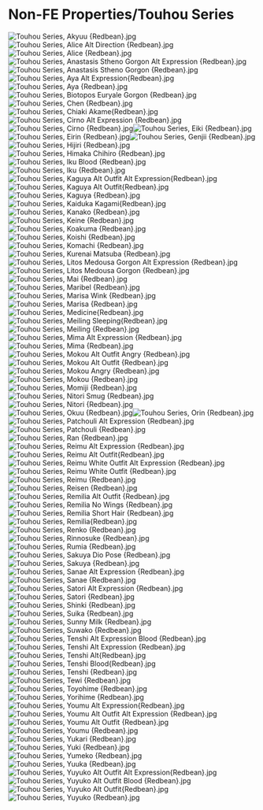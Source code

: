 # Non-FE Properties/Touhou Series

![Touhou Series, Akyuu {Redbean}.jpg](https://raw.githubusercontent.com/Klokinator/FE-Repo/main/Portrait%20Repository/Non-FE%20Properties/Touhou%20Series/Touhou%20Series,%20Akyuu%20%7BRedbean%7D.jpg "Touhou Series, Akyuu {Redbean}.jpg")![Touhou Series, Alice Alt Direction {Redbean}.jpg](https://raw.githubusercontent.com/Klokinator/FE-Repo/main/Portrait%20Repository/Non-FE%20Properties/Touhou%20Series/Touhou%20Series,%20Alice%20Alt%20Direction%20%7BRedbean%7D.jpg "Touhou Series, Alice Alt Direction {Redbean}.jpg")![Touhou Series, Alice {Redbean}.jpg](https://raw.githubusercontent.com/Klokinator/FE-Repo/main/Portrait%20Repository/Non-FE%20Properties/Touhou%20Series/Touhou%20Series,%20Alice%20%7BRedbean%7D.jpg "Touhou Series, Alice {Redbean}.jpg")![Touhou Series, Anastasis Stheno Gorgon Alt Expression {Redbean}.jpg](https://raw.githubusercontent.com/Klokinator/FE-Repo/main/Portrait%20Repository/Non-FE%20Properties/Touhou%20Series/Touhou%20Series,%20Anastasis%20Stheno%20Gorgon%20Alt%20Expression%20%7BRedbean%7D.jpg "Touhou Series, Anastasis Stheno Gorgon Alt Expression {Redbean}.jpg")![Touhou Series, Anastasis Stheno Gorgon {Redbean}.jpg](https://raw.githubusercontent.com/Klokinator/FE-Repo/main/Portrait%20Repository/Non-FE%20Properties/Touhou%20Series/Touhou%20Series,%20Anastasis%20Stheno%20Gorgon%20%7BRedbean%7D.jpg "Touhou Series, Anastasis Stheno Gorgon {Redbean}.jpg")![Touhou Series, Aya Alt Expression{Redbean}.jpg](https://raw.githubusercontent.com/Klokinator/FE-Repo/main/Portrait%20Repository/Non-FE%20Properties/Touhou%20Series/Touhou%20Series,%20Aya%20Alt%20Expression%7BRedbean%7D.jpg "Touhou Series, Aya Alt Expression{Redbean}.jpg")![Touhou Series, Aya {Redbean}.jpg](https://raw.githubusercontent.com/Klokinator/FE-Repo/main/Portrait%20Repository/Non-FE%20Properties/Touhou%20Series/Touhou%20Series,%20Aya%20%7BRedbean%7D.jpg "Touhou Series, Aya {Redbean}.jpg")![Touhou Series, Biotopos Euryale Gorgon {Redbean}.jpg](https://raw.githubusercontent.com/Klokinator/FE-Repo/main/Portrait%20Repository/Non-FE%20Properties/Touhou%20Series/Touhou%20Series,%20Biotopos%20Euryale%20Gorgon%20%7BRedbean%7D.jpg "Touhou Series, Biotopos Euryale Gorgon {Redbean}.jpg")![Touhou Series, Chen {Redbean}.jpg](https://raw.githubusercontent.com/Klokinator/FE-Repo/main/Portrait%20Repository/Non-FE%20Properties/Touhou%20Series/Touhou%20Series,%20Chen%20%7BRedbean%7D.jpg "Touhou Series, Chen {Redbean}.jpg")![Touhou Series, Chiaki Akame{Redbean}.jpg](https://raw.githubusercontent.com/Klokinator/FE-Repo/main/Portrait%20Repository/Non-FE%20Properties/Touhou%20Series/Touhou%20Series,%20Chiaki%20Akame%7BRedbean%7D.jpg "Touhou Series, Chiaki Akame{Redbean}.jpg")![Touhou Series, Cirno Alt Expression {Redbean}.jpg](https://raw.githubusercontent.com/Klokinator/FE-Repo/main/Portrait%20Repository/Non-FE%20Properties/Touhou%20Series/Touhou%20Series,%20Cirno%20Alt%20Expression%20%7BRedbean%7D.jpg "Touhou Series, Cirno Alt Expression {Redbean}.jpg")![Touhou Series, Cirno {Redbean}.jpg](https://raw.githubusercontent.com/Klokinator/FE-Repo/main/Portrait%20Repository/Non-FE%20Properties/Touhou%20Series/Touhou%20Series,%20Cirno%20%7BRedbean%7D.jpg "Touhou Series, Cirno {Redbean}.jpg")![Touhou Series, Eiki {Redbean}.jpg](https://raw.githubusercontent.com/Klokinator/FE-Repo/main/Portrait%20Repository/Non-FE%20Properties/Touhou%20Series/Touhou%20Series,%20Eiki%20%7BRedbean%7D.jpg "Touhou Series, Eiki {Redbean}.jpg")![Touhou Series, Eirin {Redbean}.jpg](https://raw.githubusercontent.com/Klokinator/FE-Repo/main/Portrait%20Repository/Non-FE%20Properties/Touhou%20Series/Touhou%20Series,%20Eirin%20%7BRedbean%7D.jpg "Touhou Series, Eirin {Redbean}.jpg")![Touhou Series, Genjii {Redbean}.jpg](https://raw.githubusercontent.com/Klokinator/FE-Repo/main/Portrait%20Repository/Non-FE%20Properties/Touhou%20Series/Touhou%20Series,%20Genjii%20%7BRedbean%7D.jpg "Touhou Series, Genjii {Redbean}.jpg")![Touhou Series, Hijiri {Redbean}.jpg](https://raw.githubusercontent.com/Klokinator/FE-Repo/main/Portrait%20Repository/Non-FE%20Properties/Touhou%20Series/Touhou%20Series,%20Hijiri%20%7BRedbean%7D.jpg "Touhou Series, Hijiri {Redbean}.jpg")![Touhou Series, Himaka Chihiro {Redbean}.jpg](https://raw.githubusercontent.com/Klokinator/FE-Repo/main/Portrait%20Repository/Non-FE%20Properties/Touhou%20Series/Touhou%20Series,%20Himaka%20Chihiro%20%7BRedbean%7D.jpg "Touhou Series, Himaka Chihiro {Redbean}.jpg")![Touhou Series, Iku Blood {Redbean}.jpg](https://raw.githubusercontent.com/Klokinator/FE-Repo/main/Portrait%20Repository/Non-FE%20Properties/Touhou%20Series/Touhou%20Series,%20Iku%20Blood%20%7BRedbean%7D.jpg "Touhou Series, Iku Blood {Redbean}.jpg")![Touhou Series, Iku {Redbean}.jpg](https://raw.githubusercontent.com/Klokinator/FE-Repo/main/Portrait%20Repository/Non-FE%20Properties/Touhou%20Series/Touhou%20Series,%20Iku%20%7BRedbean%7D.jpg "Touhou Series, Iku {Redbean}.jpg")![Touhou Series, Kaguya Alt Outfit Alt Expression{Redbean}.jpg](https://raw.githubusercontent.com/Klokinator/FE-Repo/main/Portrait%20Repository/Non-FE%20Properties/Touhou%20Series/Touhou%20Series,%20Kaguya%20Alt%20Outfit%20Alt%20Expression%7BRedbean%7D.jpg "Touhou Series, Kaguya Alt Outfit Alt Expression{Redbean}.jpg")![Touhou Series, Kaguya Alt Outfit{Redbean}.jpg](https://raw.githubusercontent.com/Klokinator/FE-Repo/main/Portrait%20Repository/Non-FE%20Properties/Touhou%20Series/Touhou%20Series,%20Kaguya%20Alt%20Outfit%7BRedbean%7D.jpg "Touhou Series, Kaguya Alt Outfit{Redbean}.jpg")![Touhou Series, Kaguya {Redbean}.jpg](https://raw.githubusercontent.com/Klokinator/FE-Repo/main/Portrait%20Repository/Non-FE%20Properties/Touhou%20Series/Touhou%20Series,%20Kaguya%20%7BRedbean%7D.jpg "Touhou Series, Kaguya {Redbean}.jpg")![Touhou Series, Kaiduka Kagami{Redbean}.jpg](https://raw.githubusercontent.com/Klokinator/FE-Repo/main/Portrait%20Repository/Non-FE%20Properties/Touhou%20Series/Touhou%20Series,%20Kaiduka%20Kagami%7BRedbean%7D.jpg "Touhou Series, Kaiduka Kagami{Redbean}.jpg")![Touhou Series, Kanako {Redbean}.jpg](https://raw.githubusercontent.com/Klokinator/FE-Repo/main/Portrait%20Repository/Non-FE%20Properties/Touhou%20Series/Touhou%20Series,%20Kanako%20%7BRedbean%7D.jpg "Touhou Series, Kanako {Redbean}.jpg")![Touhou Series, Keine {Redbean}.jpg](https://raw.githubusercontent.com/Klokinator/FE-Repo/main/Portrait%20Repository/Non-FE%20Properties/Touhou%20Series/Touhou%20Series,%20Keine%20%7BRedbean%7D.jpg "Touhou Series, Keine {Redbean}.jpg")![Touhou Series, Koakuma {Redbean}.jpg](https://raw.githubusercontent.com/Klokinator/FE-Repo/main/Portrait%20Repository/Non-FE%20Properties/Touhou%20Series/Touhou%20Series,%20Koakuma%20%7BRedbean%7D.jpg "Touhou Series, Koakuma {Redbean}.jpg")![Touhou Series, Koishi {Redbean}.jpg](https://raw.githubusercontent.com/Klokinator/FE-Repo/main/Portrait%20Repository/Non-FE%20Properties/Touhou%20Series/Touhou%20Series,%20Koishi%20%7BRedbean%7D.jpg "Touhou Series, Koishi {Redbean}.jpg")![Touhou Series, Komachi {Redbean}.jpg](https://raw.githubusercontent.com/Klokinator/FE-Repo/main/Portrait%20Repository/Non-FE%20Properties/Touhou%20Series/Touhou%20Series,%20Komachi%20%7BRedbean%7D.jpg "Touhou Series, Komachi {Redbean}.jpg")![Touhou Series, Kurenai Matsuba {Redbean}.jpg](https://raw.githubusercontent.com/Klokinator/FE-Repo/main/Portrait%20Repository/Non-FE%20Properties/Touhou%20Series/Touhou%20Series,%20Kurenai%20Matsuba%20%7BRedbean%7D.jpg "Touhou Series, Kurenai Matsuba {Redbean}.jpg")![Touhou Series, Litos Medousa Gorgon Alt Expression {Redbean}.jpg](https://raw.githubusercontent.com/Klokinator/FE-Repo/main/Portrait%20Repository/Non-FE%20Properties/Touhou%20Series/Touhou%20Series,%20Litos%20Medousa%20Gorgon%20Alt%20Expression%20%7BRedbean%7D.jpg "Touhou Series, Litos Medousa Gorgon Alt Expression {Redbean}.jpg")![Touhou Series, Litos Medousa Gorgon {Redbean}.jpg](https://raw.githubusercontent.com/Klokinator/FE-Repo/main/Portrait%20Repository/Non-FE%20Properties/Touhou%20Series/Touhou%20Series,%20Litos%20Medousa%20Gorgon%20%7BRedbean%7D.jpg "Touhou Series, Litos Medousa Gorgon {Redbean}.jpg")![Touhou Series, Mai {Redbean}.jpg](https://raw.githubusercontent.com/Klokinator/FE-Repo/main/Portrait%20Repository/Non-FE%20Properties/Touhou%20Series/Touhou%20Series,%20Mai%20%7BRedbean%7D.jpg "Touhou Series, Mai {Redbean}.jpg")![Touhou Series, Maribel {Redbean}.jpg](https://raw.githubusercontent.com/Klokinator/FE-Repo/main/Portrait%20Repository/Non-FE%20Properties/Touhou%20Series/Touhou%20Series,%20Maribel%20%7BRedbean%7D.jpg "Touhou Series, Maribel {Redbean}.jpg")![Touhou Series, Marisa Wink {Redbean}.jpg](https://raw.githubusercontent.com/Klokinator/FE-Repo/main/Portrait%20Repository/Non-FE%20Properties/Touhou%20Series/Touhou%20Series,%20Marisa%20Wink%20%7BRedbean%7D.jpg "Touhou Series, Marisa Wink {Redbean}.jpg")![Touhou Series, Marisa {Redbean}.jpg](https://raw.githubusercontent.com/Klokinator/FE-Repo/main/Portrait%20Repository/Non-FE%20Properties/Touhou%20Series/Touhou%20Series,%20Marisa%20%7BRedbean%7D.jpg "Touhou Series, Marisa {Redbean}.jpg")![Touhou Series, Medicine{Redbean}.jpg](https://raw.githubusercontent.com/Klokinator/FE-Repo/main/Portrait%20Repository/Non-FE%20Properties/Touhou%20Series/Touhou%20Series,%20Medicine%7BRedbean%7D.jpg "Touhou Series, Medicine{Redbean}.jpg")![Touhou Series, Meiling Sleeping{Redbean}.jpg](https://raw.githubusercontent.com/Klokinator/FE-Repo/main/Portrait%20Repository/Non-FE%20Properties/Touhou%20Series/Touhou%20Series,%20Meiling%20Sleeping%7BRedbean%7D.jpg "Touhou Series, Meiling Sleeping{Redbean}.jpg")![Touhou Series, Meiling {Redbean}.jpg](https://raw.githubusercontent.com/Klokinator/FE-Repo/main/Portrait%20Repository/Non-FE%20Properties/Touhou%20Series/Touhou%20Series,%20Meiling%20%7BRedbean%7D.jpg "Touhou Series, Meiling {Redbean}.jpg")![Touhou Series, Mima Alt Expression {Redbean}.jpg](https://raw.githubusercontent.com/Klokinator/FE-Repo/main/Portrait%20Repository/Non-FE%20Properties/Touhou%20Series/Touhou%20Series,%20Mima%20Alt%20Expression%20%7BRedbean%7D.jpg "Touhou Series, Mima Alt Expression {Redbean}.jpg")![Touhou Series, Mima {Redbean}.jpg](https://raw.githubusercontent.com/Klokinator/FE-Repo/main/Portrait%20Repository/Non-FE%20Properties/Touhou%20Series/Touhou%20Series,%20Mima%20%7BRedbean%7D.jpg "Touhou Series, Mima {Redbean}.jpg")![Touhou Series, Mokou Alt Outfit Angry {Redbean}.jpg](https://raw.githubusercontent.com/Klokinator/FE-Repo/main/Portrait%20Repository/Non-FE%20Properties/Touhou%20Series/Touhou%20Series,%20Mokou%20Alt%20Outfit%20Angry%20%7BRedbean%7D.jpg "Touhou Series, Mokou Alt Outfit Angry {Redbean}.jpg")![Touhou Series, Mokou Alt Outfit {Redbean}.jpg](https://raw.githubusercontent.com/Klokinator/FE-Repo/main/Portrait%20Repository/Non-FE%20Properties/Touhou%20Series/Touhou%20Series,%20Mokou%20Alt%20Outfit%20%7BRedbean%7D.jpg "Touhou Series, Mokou Alt Outfit {Redbean}.jpg")![Touhou Series, Mokou Angry {Redbean}.jpg](https://raw.githubusercontent.com/Klokinator/FE-Repo/main/Portrait%20Repository/Non-FE%20Properties/Touhou%20Series/Touhou%20Series,%20Mokou%20Angry%20%7BRedbean%7D.jpg "Touhou Series, Mokou Angry {Redbean}.jpg")![Touhou Series, Mokou {Redbean}.jpg](https://raw.githubusercontent.com/Klokinator/FE-Repo/main/Portrait%20Repository/Non-FE%20Properties/Touhou%20Series/Touhou%20Series,%20Mokou%20%7BRedbean%7D.jpg "Touhou Series, Mokou {Redbean}.jpg")![Touhou Series, Momiji {Redbean}.jpg](https://raw.githubusercontent.com/Klokinator/FE-Repo/main/Portrait%20Repository/Non-FE%20Properties/Touhou%20Series/Touhou%20Series,%20Momiji%20%7BRedbean%7D.jpg "Touhou Series, Momiji {Redbean}.jpg")![Touhou Series, Nitori Smug {Redbean}.jpg](https://raw.githubusercontent.com/Klokinator/FE-Repo/main/Portrait%20Repository/Non-FE%20Properties/Touhou%20Series/Touhou%20Series,%20Nitori%20Smug%20%7BRedbean%7D.jpg "Touhou Series, Nitori Smug {Redbean}.jpg")![Touhou Series, Nitori {Redbean}.jpg](https://raw.githubusercontent.com/Klokinator/FE-Repo/main/Portrait%20Repository/Non-FE%20Properties/Touhou%20Series/Touhou%20Series,%20Nitori%20%7BRedbean%7D.jpg "Touhou Series, Nitori {Redbean}.jpg")![Touhou Series, Okuu {Redbean}.jpg](https://raw.githubusercontent.com/Klokinator/FE-Repo/main/Portrait%20Repository/Non-FE%20Properties/Touhou%20Series/Touhou%20Series,%20Okuu%20%7BRedbean%7D.jpg "Touhou Series, Okuu {Redbean}.jpg")![Touhou Series, Orin {Redbean}.jpg](https://raw.githubusercontent.com/Klokinator/FE-Repo/main/Portrait%20Repository/Non-FE%20Properties/Touhou%20Series/Touhou%20Series,%20Orin%20%7BRedbean%7D.jpg "Touhou Series, Orin {Redbean}.jpg")![Touhou Series, Patchouli Alt Expression {Redbean}.jpg](https://raw.githubusercontent.com/Klokinator/FE-Repo/main/Portrait%20Repository/Non-FE%20Properties/Touhou%20Series/Touhou%20Series,%20Patchouli%20Alt%20Expression%20%7BRedbean%7D.jpg "Touhou Series, Patchouli Alt Expression {Redbean}.jpg")![Touhou Series, Patchouli {Redbean}.jpg](https://raw.githubusercontent.com/Klokinator/FE-Repo/main/Portrait%20Repository/Non-FE%20Properties/Touhou%20Series/Touhou%20Series,%20Patchouli%20%7BRedbean%7D.jpg "Touhou Series, Patchouli {Redbean}.jpg")![Touhou Series, Ran {Redbean}.jpg](https://raw.githubusercontent.com/Klokinator/FE-Repo/main/Portrait%20Repository/Non-FE%20Properties/Touhou%20Series/Touhou%20Series,%20Ran%20%7BRedbean%7D.jpg "Touhou Series, Ran {Redbean}.jpg")![Touhou Series, Reimu Alt Expression {Redbean}.jpg](https://raw.githubusercontent.com/Klokinator/FE-Repo/main/Portrait%20Repository/Non-FE%20Properties/Touhou%20Series/Touhou%20Series,%20Reimu%20Alt%20Expression%20%7BRedbean%7D.jpg "Touhou Series, Reimu Alt Expression {Redbean}.jpg")![Touhou Series, Reimu Alt Outfit{Redbean}.jpg](https://raw.githubusercontent.com/Klokinator/FE-Repo/main/Portrait%20Repository/Non-FE%20Properties/Touhou%20Series/Touhou%20Series,%20Reimu%20Alt%20Outfit%7BRedbean%7D.jpg "Touhou Series, Reimu Alt Outfit{Redbean}.jpg")![Touhou Series, Reimu White Outfit Alt Expression {Redbean}.jpg](https://raw.githubusercontent.com/Klokinator/FE-Repo/main/Portrait%20Repository/Non-FE%20Properties/Touhou%20Series/Touhou%20Series,%20Reimu%20White%20Outfit%20Alt%20Expression%20%7BRedbean%7D.jpg "Touhou Series, Reimu White Outfit Alt Expression {Redbean}.jpg")![Touhou Series, Reimu White Outfit {Redbean}.jpg](https://raw.githubusercontent.com/Klokinator/FE-Repo/main/Portrait%20Repository/Non-FE%20Properties/Touhou%20Series/Touhou%20Series,%20Reimu%20White%20Outfit%20%7BRedbean%7D.jpg "Touhou Series, Reimu White Outfit {Redbean}.jpg")![Touhou Series, Reimu {Redbean}.jpg](https://raw.githubusercontent.com/Klokinator/FE-Repo/main/Portrait%20Repository/Non-FE%20Properties/Touhou%20Series/Touhou%20Series,%20Reimu%20%7BRedbean%7D.jpg "Touhou Series, Reimu {Redbean}.jpg")![Touhou Series, Reisen {Redbean}.jpg](https://raw.githubusercontent.com/Klokinator/FE-Repo/main/Portrait%20Repository/Non-FE%20Properties/Touhou%20Series/Touhou%20Series,%20Reisen%20%7BRedbean%7D.jpg "Touhou Series, Reisen {Redbean}.jpg")![Touhou Series, Remilia Alt Outfit {Redbean}.jpg](https://raw.githubusercontent.com/Klokinator/FE-Repo/main/Portrait%20Repository/Non-FE%20Properties/Touhou%20Series/Touhou%20Series,%20Remilia%20Alt%20Outfit%20%7BRedbean%7D.jpg "Touhou Series, Remilia Alt Outfit {Redbean}.jpg")![Touhou Series, Remilia No Wings {Redbean}.jpg](https://raw.githubusercontent.com/Klokinator/FE-Repo/main/Portrait%20Repository/Non-FE%20Properties/Touhou%20Series/Touhou%20Series,%20Remilia%20No%20Wings%20%7BRedbean%7D.jpg "Touhou Series, Remilia No Wings {Redbean}.jpg")![Touhou Series, Remilia Short Hair {Redbean}.jpg](https://raw.githubusercontent.com/Klokinator/FE-Repo/main/Portrait%20Repository/Non-FE%20Properties/Touhou%20Series/Touhou%20Series,%20Remilia%20Short%20Hair%20%7BRedbean%7D.jpg "Touhou Series, Remilia Short Hair {Redbean}.jpg")![Touhou Series, Remilia{Redbean}.jpg](https://raw.githubusercontent.com/Klokinator/FE-Repo/main/Portrait%20Repository/Non-FE%20Properties/Touhou%20Series/Touhou%20Series,%20Remilia%7BRedbean%7D.jpg "Touhou Series, Remilia{Redbean}.jpg")![Touhou Series, Renko {Redbean}.jpg](https://raw.githubusercontent.com/Klokinator/FE-Repo/main/Portrait%20Repository/Non-FE%20Properties/Touhou%20Series/Touhou%20Series,%20Renko%20%7BRedbean%7D.jpg "Touhou Series, Renko {Redbean}.jpg")![Touhou Series, Rinnosuke {Redbean}.jpg](https://raw.githubusercontent.com/Klokinator/FE-Repo/main/Portrait%20Repository/Non-FE%20Properties/Touhou%20Series/Touhou%20Series,%20Rinnosuke%20%7BRedbean%7D.jpg "Touhou Series, Rinnosuke {Redbean}.jpg")![Touhou Series, Rumia {Redbean}.jpg](https://raw.githubusercontent.com/Klokinator/FE-Repo/main/Portrait%20Repository/Non-FE%20Properties/Touhou%20Series/Touhou%20Series,%20Rumia%20%7BRedbean%7D.jpg "Touhou Series, Rumia {Redbean}.jpg")![Touhou Series, Sakuya Dio Pose {Redbean}.jpg](https://raw.githubusercontent.com/Klokinator/FE-Repo/main/Portrait%20Repository/Non-FE%20Properties/Touhou%20Series/Touhou%20Series,%20Sakuya%20Dio%20Pose%20%7BRedbean%7D.jpg "Touhou Series, Sakuya Dio Pose {Redbean}.jpg")![Touhou Series, Sakuya {Redbean}.jpg](https://raw.githubusercontent.com/Klokinator/FE-Repo/main/Portrait%20Repository/Non-FE%20Properties/Touhou%20Series/Touhou%20Series,%20Sakuya%20%7BRedbean%7D.jpg "Touhou Series, Sakuya {Redbean}.jpg")![Touhou Series, Sanae Alt Expression {Redbean}.jpg](https://raw.githubusercontent.com/Klokinator/FE-Repo/main/Portrait%20Repository/Non-FE%20Properties/Touhou%20Series/Touhou%20Series,%20Sanae%20Alt%20Expression%20%7BRedbean%7D.jpg "Touhou Series, Sanae Alt Expression {Redbean}.jpg")![Touhou Series, Sanae {Redbean}.jpg](https://raw.githubusercontent.com/Klokinator/FE-Repo/main/Portrait%20Repository/Non-FE%20Properties/Touhou%20Series/Touhou%20Series,%20Sanae%20%7BRedbean%7D.jpg "Touhou Series, Sanae {Redbean}.jpg")![Touhou Series, Satori Alt Expression {Redbean}.jpg](https://raw.githubusercontent.com/Klokinator/FE-Repo/main/Portrait%20Repository/Non-FE%20Properties/Touhou%20Series/Touhou%20Series,%20Satori%20Alt%20Expression%20%7BRedbean%7D.jpg "Touhou Series, Satori Alt Expression {Redbean}.jpg")![Touhou Series, Satori {Redbean}.jpg](https://raw.githubusercontent.com/Klokinator/FE-Repo/main/Portrait%20Repository/Non-FE%20Properties/Touhou%20Series/Touhou%20Series,%20Satori%20%7BRedbean%7D.jpg "Touhou Series, Satori {Redbean}.jpg")![Touhou Series, Shinki {Redbean}.jpg](https://raw.githubusercontent.com/Klokinator/FE-Repo/main/Portrait%20Repository/Non-FE%20Properties/Touhou%20Series/Touhou%20Series,%20Shinki%20%7BRedbean%7D.jpg "Touhou Series, Shinki {Redbean}.jpg")![Touhou Series, Suika {Redbean}.jpg](https://raw.githubusercontent.com/Klokinator/FE-Repo/main/Portrait%20Repository/Non-FE%20Properties/Touhou%20Series/Touhou%20Series,%20Suika%20%7BRedbean%7D.jpg "Touhou Series, Suika {Redbean}.jpg")![Touhou Series, Sunny Milk {Redbean}.jpg](https://raw.githubusercontent.com/Klokinator/FE-Repo/main/Portrait%20Repository/Non-FE%20Properties/Touhou%20Series/Touhou%20Series,%20Sunny%20Milk%20%7BRedbean%7D.jpg "Touhou Series, Sunny Milk {Redbean}.jpg")![Touhou Series, Suwako {Redbean}.jpg](https://raw.githubusercontent.com/Klokinator/FE-Repo/main/Portrait%20Repository/Non-FE%20Properties/Touhou%20Series/Touhou%20Series,%20Suwako%20%7BRedbean%7D.jpg "Touhou Series, Suwako {Redbean}.jpg")![Touhou Series, Tenshi Alt Expression Blood {Redbean}.jpg](https://raw.githubusercontent.com/Klokinator/FE-Repo/main/Portrait%20Repository/Non-FE%20Properties/Touhou%20Series/Touhou%20Series,%20Tenshi%20Alt%20Expression%20Blood%20%7BRedbean%7D.jpg "Touhou Series, Tenshi Alt Expression Blood {Redbean}.jpg")![Touhou Series, Tenshi Alt Expression {Redbean}.jpg](https://raw.githubusercontent.com/Klokinator/FE-Repo/main/Portrait%20Repository/Non-FE%20Properties/Touhou%20Series/Touhou%20Series,%20Tenshi%20Alt%20Expression%20%7BRedbean%7D.jpg "Touhou Series, Tenshi Alt Expression {Redbean}.jpg")![Touhou Series, Tenshi Alt{Redbean}.jpg](https://raw.githubusercontent.com/Klokinator/FE-Repo/main/Portrait%20Repository/Non-FE%20Properties/Touhou%20Series/Touhou%20Series,%20Tenshi%20Alt%7BRedbean%7D.jpg "Touhou Series, Tenshi Alt{Redbean}.jpg")![Touhou Series, Tenshi Blood{Redbean}.jpg](https://raw.githubusercontent.com/Klokinator/FE-Repo/main/Portrait%20Repository/Non-FE%20Properties/Touhou%20Series/Touhou%20Series,%20Tenshi%20Blood%7BRedbean%7D.jpg "Touhou Series, Tenshi Blood{Redbean}.jpg")![Touhou Series, Tenshi {Redbean}.jpg](https://raw.githubusercontent.com/Klokinator/FE-Repo/main/Portrait%20Repository/Non-FE%20Properties/Touhou%20Series/Touhou%20Series,%20Tenshi%20%7BRedbean%7D.jpg "Touhou Series, Tenshi {Redbean}.jpg")![Touhou Series, Tewi {Redbean}.jpg](https://raw.githubusercontent.com/Klokinator/FE-Repo/main/Portrait%20Repository/Non-FE%20Properties/Touhou%20Series/Touhou%20Series,%20Tewi%20%7BRedbean%7D.jpg "Touhou Series, Tewi {Redbean}.jpg")![Touhou Series, Toyohime {Redbean}.jpg](https://raw.githubusercontent.com/Klokinator/FE-Repo/main/Portrait%20Repository/Non-FE%20Properties/Touhou%20Series/Touhou%20Series,%20Toyohime%20%7BRedbean%7D.jpg "Touhou Series, Toyohime {Redbean}.jpg")![Touhou Series, Yorihime {Redbean}.jpg](https://raw.githubusercontent.com/Klokinator/FE-Repo/main/Portrait%20Repository/Non-FE%20Properties/Touhou%20Series/Touhou%20Series,%20Yorihime%20%7BRedbean%7D.jpg "Touhou Series, Yorihime {Redbean}.jpg")![Touhou Series, Youmu Alt Expression{Redbean}.jpg](https://raw.githubusercontent.com/Klokinator/FE-Repo/main/Portrait%20Repository/Non-FE%20Properties/Touhou%20Series/Touhou%20Series,%20Youmu%20Alt%20Expression%7BRedbean%7D.jpg "Touhou Series, Youmu Alt Expression{Redbean}.jpg")![Touhou Series, Youmu Alt Outfit Alt Expression {Redbean}.jpg](https://raw.githubusercontent.com/Klokinator/FE-Repo/main/Portrait%20Repository/Non-FE%20Properties/Touhou%20Series/Touhou%20Series,%20Youmu%20Alt%20Outfit%20Alt%20Expression%20%7BRedbean%7D.jpg "Touhou Series, Youmu Alt Outfit Alt Expression {Redbean}.jpg")![Touhou Series, Youmu Alt Outfit {Redbean}.jpg](https://raw.githubusercontent.com/Klokinator/FE-Repo/main/Portrait%20Repository/Non-FE%20Properties/Touhou%20Series/Touhou%20Series,%20Youmu%20Alt%20Outfit%20%7BRedbean%7D.jpg "Touhou Series, Youmu Alt Outfit {Redbean}.jpg")![Touhou Series, Youmu {Redbean}.jpg](https://raw.githubusercontent.com/Klokinator/FE-Repo/main/Portrait%20Repository/Non-FE%20Properties/Touhou%20Series/Touhou%20Series,%20Youmu%20%7BRedbean%7D.jpg "Touhou Series, Youmu {Redbean}.jpg")![Touhou Series, Yukari {Redbean}.jpg](https://raw.githubusercontent.com/Klokinator/FE-Repo/main/Portrait%20Repository/Non-FE%20Properties/Touhou%20Series/Touhou%20Series,%20Yukari%20%7BRedbean%7D.jpg "Touhou Series, Yukari {Redbean}.jpg")![Touhou Series, Yuki {Redbean}.jpg](https://raw.githubusercontent.com/Klokinator/FE-Repo/main/Portrait%20Repository/Non-FE%20Properties/Touhou%20Series/Touhou%20Series,%20Yuki%20%7BRedbean%7D.jpg "Touhou Series, Yuki {Redbean}.jpg")![Touhou Series, Yumeko {Redbean}.jpg](https://raw.githubusercontent.com/Klokinator/FE-Repo/main/Portrait%20Repository/Non-FE%20Properties/Touhou%20Series/Touhou%20Series,%20Yumeko%20%7BRedbean%7D.jpg "Touhou Series, Yumeko {Redbean}.jpg")![Touhou Series, Yuuka {Redbean}.jpg](https://raw.githubusercontent.com/Klokinator/FE-Repo/main/Portrait%20Repository/Non-FE%20Properties/Touhou%20Series/Touhou%20Series,%20Yuuka%20%7BRedbean%7D.jpg "Touhou Series, Yuuka {Redbean}.jpg")![Touhou Series, Yuyuko Alt Outfit Alt Expression{Redbean}.jpg](https://raw.githubusercontent.com/Klokinator/FE-Repo/main/Portrait%20Repository/Non-FE%20Properties/Touhou%20Series/Touhou%20Series,%20Yuyuko%20Alt%20Outfit%20Alt%20Expression%7BRedbean%7D.jpg "Touhou Series, Yuyuko Alt Outfit Alt Expression{Redbean}.jpg")![Touhou Series, Yuyuko Alt Outfit Blood {Redbean}.jpg](https://raw.githubusercontent.com/Klokinator/FE-Repo/main/Portrait%20Repository/Non-FE%20Properties/Touhou%20Series/Touhou%20Series,%20Yuyuko%20Alt%20Outfit%20Blood%20%7BRedbean%7D.jpg "Touhou Series, Yuyuko Alt Outfit Blood {Redbean}.jpg")![Touhou Series, Yuyuko Alt Outfit{Redbean}.jpg](https://raw.githubusercontent.com/Klokinator/FE-Repo/main/Portrait%20Repository/Non-FE%20Properties/Touhou%20Series/Touhou%20Series,%20Yuyuko%20Alt%20Outfit%7BRedbean%7D.jpg "Touhou Series, Yuyuko Alt Outfit{Redbean}.jpg")![Touhou Series, Yuyuko {Redbean}.jpg](https://raw.githubusercontent.com/Klokinator/FE-Repo/main/Portrait%20Repository/Non-FE%20Properties/Touhou%20Series/Touhou%20Series,%20Yuyuko%20%7BRedbean%7D.jpg "Touhou Series, Yuyuko {Redbean}.jpg")
